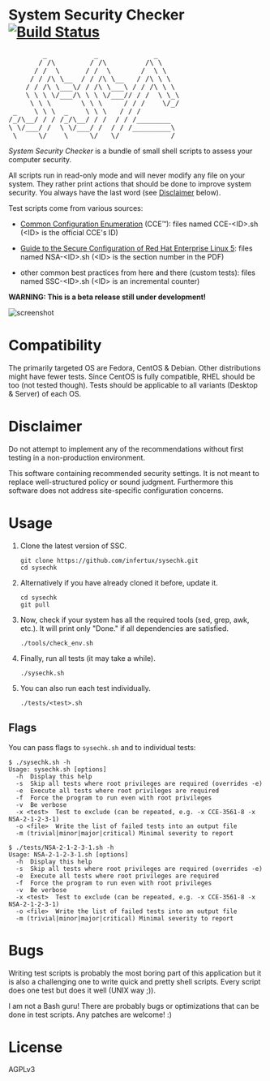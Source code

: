 # System Security Checker [![Build Status](https://secure.travis-ci.org/infertux/sysechk.png)](http://travis-ci.org/#!/infertux/sysechk)

<pre>
        _           _             _
       / /\        / /\         /\ \
      / /  \      / /  \       /  \ \
     / / /\ \__  / / /\ \__   / /\ \ \
    / / /\ \___\/ / /\ \___\ / / /\ \ \
    \ \ \ \/___/\ \ \ \/___// / /  \ \_\
     \ \ \       \ \ \     / / /    \/_/
 _    \ \ \  _    \ \ \   / / /
/_/\__/ / / /_/\__/ / /  / / /________
\ \/___/ /  \ \/___/ /  / / /_________\
 \_____\/    \_____\/   \/____________/
</pre>

_System Security Checker_ is a bundle of small shell scripts to assess your
computer security.

All scripts run in read-only mode and will never modify any file on your system.
They rather print actions that should be done to improve system security.
You always have the last word (see [Disclaimer](#disclaimer) below).

Test scripts come from various sources:

  - [Common Configuration Enumeration](https://cce.mitre.org/lists/cce_list.html) (CCE&trade;):
    files named CCE-&lt;ID&gt;.sh (&lt;ID&gt; is the official CCE's ID)

  - [Guide to the Secure Configuration of Red Hat Enterprise Linux 5](https://www.nsa.gov/ia/_files/os/redhat/rhel5-guide-i731.pdf):
    files named NSA-&lt;ID&gt;.sh (&lt;ID&gt; is the section number in the PDF)

  - other common best practices from here and there (custom tests):
    files named SSC-&lt;ID&gt;.sh (&lt;ID&gt; is an incremental counter)

__WARNING: This is a beta release still under development!__

![screenshot](https://imageshack.us/a/img89/8939/sysechk.png "Example output")


# Compatibility

The primarily targeted OS are Fedora, CentOS & Debian.
Other distributions might have fewer tests.
Since CentOS is fully compatible, RHEL should be too (not tested though).
Tests should be applicable to all variants (Desktop & Server) of each OS.


# Disclaimer

Do not attempt to implement any of the recommendations without first testing in
a non-production environment.

This software containing recommended security settings. It is not meant to
replace well-structured policy or sound judgment. Furthermore this software does
not address site-specific configuration concerns.


# Usage

1. Clone the latest version of SSC.

    ```
    git clone https://github.com/infertux/sysechk.git
    cd sysechk
    ```

1. Alternatively if you have already cloned it before, update it.

    ```
    cd sysechk
    git pull
    ```

1. Now, check if your system has all the required tools (sed, grep, awk, etc.).
It will print only "Done." if all dependencies are satisfied.

    ```
    ./tools/check_env.sh
    ```

1. Finally, run all tests (it may take a while).

    ```
    ./sysechk.sh
    ```

1. You can also run each test individually.

    ```
    ./tests/<test>.sh
    ```

## Flags

You can pass flags to `sysechk.sh` and to individual tests:

```
$ ./sysechk.sh -h
Usage: sysechk.sh [options]
  -h  Display this help
  -s  Skip all tests where root privileges are required (overrides -e)
  -e  Execute all tests where root privileges are required
  -f  Force the program to run even with root privileges
  -v  Be verbose
  -x <test>  Test to exclude (can be repeated, e.g. -x CCE-3561-8 -x NSA-2-1-2-3-1)
  -o <file>  Write the list of failed tests into an output file
  -m (trivial|minor|major|critical) Minimal severity to report

$ ./tests/NSA-2-1-2-3-1.sh -h
Usage: NSA-2-1-2-3-1.sh [options]
  -h  Display this help
  -s  Skip all tests where root privileges are required (overrides -e)
  -e  Execute all tests where root privileges are required
  -f  Force the program to run even with root privileges
  -v  Be verbose
  -x <test>  Test to exclude (can be repeated, e.g. -x CCE-3561-8 -x NSA-2-1-2-3-1)
  -o <file>  Write the list of failed tests into an output file
  -m (trivial|minor|major|critical) Minimal severity to report
```


# Bugs

Writing test scripts is probably the most boring part of this application but
it is also a challenging one to write quick and pretty shell scripts.
Every script does one test but does it well (UNIX way ;)).

I am not a Bash guru! There are probably bugs or optimizations that can be done
in test scripts. Any patches are welcome! :)


# License

AGPLv3

